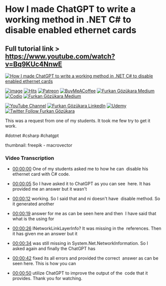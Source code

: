 # How I made ChatGPT to write a working method in .NET C# to disable enabled ethernet cards

## Full tutorial link > https://www.youtube.com/watch?v=Bq9KUc4NnwE

[![How I made ChatGPT to write a working method in .NET C# to disable enabled ethernet cards](https://img.youtube.com/vi/Bq9KUc4NnwE/sddefault.jpg)](https://www.youtube.com/watch?v=Bq9KUc4NnwE "How I made ChatGPT to write a working method in .NET C# to disable enabled ethernet cards")

[![image](https://img.shields.io/discord/772774097734074388?label=Discord&logo=discord)](https://discord.com/servers/software-engineering-courses-secourses-772774097734074388) [![Hits](https://hits.sh/github.com/FurkanGozukara/Stable-Diffusion/blob/main/Tutorials/How-I-made-ChatGPT-to-write-a-working-method-in-NET-C-to-disable-enabled-ethernet-cards.md.svg?style=plastic&label=Hits%20Since%2025.08.27&labelColor=007ec6&logo=SECourses)](https://hits.sh/github.com/FurkanGozukara/Stable-Diffusion/blob/main/Tutorials/How-I-made-ChatGPT-to-write-a-working-method-in-NET-C-to-disable-enabled-ethernet-cards.md)
[![Patreon](https://img.shields.io/badge/Patreon-Support%20Me-F2EB0E?style=for-the-badge&logo=patreon)](https://www.patreon.com/c/SECourses) [![BuyMeACoffee](https://img.shields.io/badge/Buy%20Me%20a%20Coffee-ffdd00?style=for-the-badge&logo=buy-me-a-coffee&logoColor=black)](https://www.buymeacoffee.com/DrFurkan) [![Furkan Gözükara Medium](https://img.shields.io/badge/Medium-Follow%20Me-800080?style=for-the-badge&logo=medium&logoColor=white)](https://medium.com/@furkangozukara) [![Codio](https://img.shields.io/static/v1?style=for-the-badge&message=Articles&color=4574E0&logo=Codio&logoColor=FFFFFF&label=CivitAI)](https://civitai.com/user/SECourses/articles) [![Furkan Gözükara Medium](https://img.shields.io/badge/DeviantArt-Follow%20Me-990000?style=for-the-badge&logo=deviantart&logoColor=white)](https://www.deviantart.com/monstermmorpg)

[![YouTube Channel](https://img.shields.io/badge/YouTube-SECourses-C50C0C?style=for-the-badge&logo=youtube)](https://www.youtube.com/SECourses)  [![Furkan Gözükara LinkedIn](https://img.shields.io/badge/LinkedIn-Follow%20Me-0077B5?style=for-the-badge&logo=linkedin&logoColor=white)](https://www.linkedin.com/in/furkangozukara/)   [![Udemy](https://img.shields.io/static/v1?style=for-the-badge&message=Stable%20Diffusion%20Course&color=A435F0&logo=Udemy&logoColor=FFFFFF&label=Udemy)](https://www.udemy.com/course/stable-diffusion-dreambooth-lora-zero-to-hero/?referralCode=E327407C9BDF0CEA8156) [![Twitter Follow Furkan Gözükara](https://img.shields.io/badge/Twitter-Follow%20Me-1DA1F2?style=for-the-badge&logo=twitter&logoColor=white)](https://twitter.com/GozukaraFurkan)


This was a request from one of my students. It took me few try to get it work.

#dotnet #csharp #chatgpt

thumbnail: freepik - macrovector



### Video Transcription


- [00:00:00](https://www.youtube.com/watch?v=Bq9KUc4NnwE&t=0) One of my students asked me to how he can&nbsp; disable his ethernet card with C# code.

- [00:00:05](https://www.youtube.com/watch?v=Bq9KUc4NnwE&t=5) So I have asked it to ChatGPT as you can see&nbsp; here. It has provided me an answer but it wasn't&nbsp;&nbsp;

- [00:00:12](https://www.youtube.com/watch?v=Bq9KUc4NnwE&t=12) working. So I said that and ni doesn't have&nbsp; disable method. So it generated another

- [00:00:19](https://www.youtube.com/watch?v=Bq9KUc4NnwE&t=19) answer for me as can be seen here and then&nbsp; I have said that what is the using for&nbsp;&nbsp;

- [00:00:26](https://www.youtube.com/watch?v=Bq9KUc4NnwE&t=26) INetworkLinkLayerInfo? It was missing in the&nbsp; references. Then it has given me an answer but it&nbsp;&nbsp;

- [00:00:34](https://www.youtube.com/watch?v=Bq9KUc4NnwE&t=34) was still missing in System.Net.NetworkInformation. So I asked again and finally the ChatGPT has&nbsp;&nbsp;

- [00:00:42](https://www.youtube.com/watch?v=Bq9KUc4NnwE&t=42) fixed its all errors and provided the correct&nbsp; answer as can be seen here. This is how you can&nbsp;&nbsp;

- [00:00:50](https://www.youtube.com/watch?v=Bq9KUc4NnwE&t=50) utilize ChatGPT to improve the output of the&nbsp; code that it provides. Thank you for watching.
